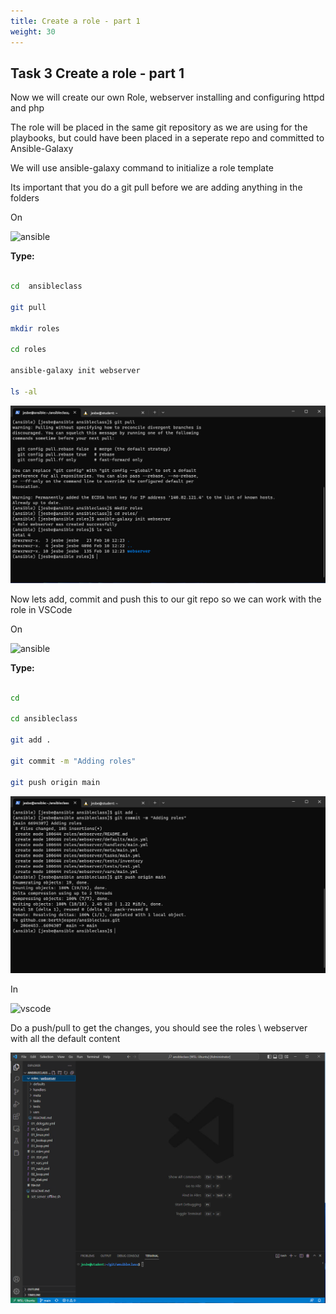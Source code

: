 ```yaml
---
title: Create a role - part 1
weight: 30
---
```


## Task 3 Create a role - part 1

Now we will create our own Role, webserver installing and configuring httpd and php

The role will be placed in the same git repository as we are using for the playbooks, but could have been placed in a seperate repo and committed to Ansible-Galaxy

We will use ansible-galaxy command to initialize a role template

Its important that you do a git pull before we are adding anything in the folders

On

![ansible](/images/ansible.png)

__Type:__

```bash

cd  ansibleclass

git pull

mkdir roles

cd roles

ansible-galaxy init webserver

ls -al

```

![Alt text](images/007_ansible_galaxy_init.png?raw=true "ansible galaxy init")

Now lets add, commit and push this to our git repo so we can work with the role in VSCode

On

![ansible](/images/ansible.png)

__Type:__

```bash

cd

cd ansibleclass

git add .

git commit -m "Adding roles"

git push origin main

```

![Alt text](images/008_ansible_git_push.png?raw=true "ansible git push")

In

![vscode](/images/student-vscode.png)

Do a push/pull to get the changes, you should see the roles \ webserver with all the default content

![Alt text](images/009_vscode_push_pull.png?raw=true "vscode push pull")

